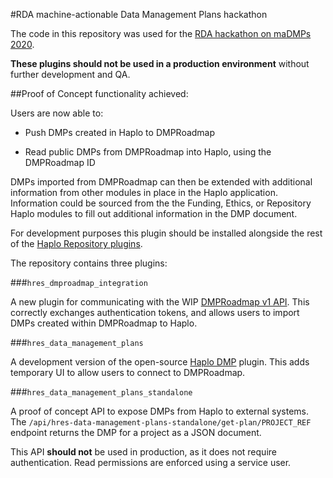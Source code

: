 #RDA machine-actionable Data Management Plans hackathon

The code in this repository was used for the [RDA hackathon on maDMPs 2020](https://rda-dmp-common.github.io/hackathon-2020/).

**These plugins should not be used in a production environment** without further development and QA.

##Proof of Concept functionality achieved:

Users are now able to:

* Push DMPs created in Haplo to DMPRoadmap

* Read public DMPs from DMPRoadmap into Haplo, using the DMPRoadmap ID

DMPs imported from DMPRoadmap can then be extended with additional information from other modules in place in the Haplo application. Information could be sourced from the the Funding, Ethics, or Repository Haplo modules to fill out additional information in the DMP document.


For development purposes this plugin should be installed alongside the rest of the [Haplo Repository plugins](https://github.com/haplo-org/haplo-repository).

The repository contains three plugins:

###`hres_dmproadmap_integration`

A new plugin for communicating with the WIP [DMPRoadmap v1 API](https://github.com/DMPRoadmap/roadmap/wiki/API-Documentation-V1). This correctly exchanges authentication tokens, and allows users to import DMPs created within DMPRoadmap to Haplo.

###`hres_data_management_plans`

A development version of the open-source [Haplo DMP](https://www.haplo.com/news/haplo-repository-dmp) plugin. This adds temporary UI to allow users to connect to DMPRoadmap.

###`hres_data_management_plans_standalone`

A proof of concept API to expose DMPs from Haplo to external systems. The `/api/hres-data-management-plans-standalone/get-plan/PROJECT_REF` endpoint returns the DMP for a project as a JSON document.

This API **should not** be used in production, as it does not require authentication. Read permissions are enforced using a service user.
